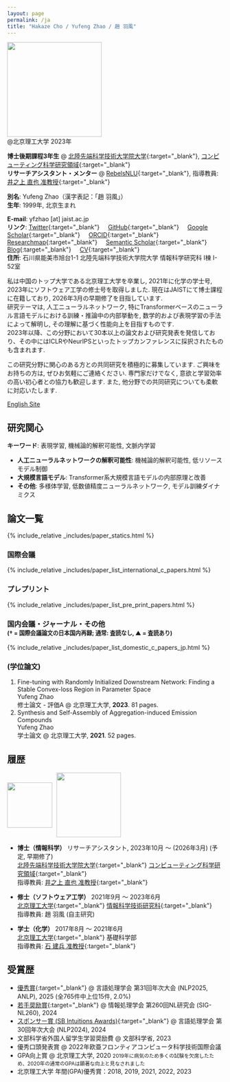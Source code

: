 ```yaml
---
layout: page
permalink: /ja
title: "Hakaze Cho / Yufeng Zhao / 趙 羽風"
---
```


<div class="img_margin">
<img src="./assets/fig/photo.png" alt="" title="@Beijing Inst. Tech. 2023" height="220">
<figcaption>@北京理工大学 2023年</figcaption>
</div>

**博士後期課程3年生** @ [北陸先端科学技術大学院大学](https://www.jaist.ac.jp/){:target="_blank"}, [コンピューティング科学研究領域](https://www.jaist.ac.jp/areas/cs/){:target="_blank"}  
**リサーチアシスタント・メンター** @ [RebelsNLU](https://rebelsnlu.super.site/){:target="_blank"}, 指導教員: [井之上 直也 准教授](https://naoya-i.info/){:target="_blank"}   

**別名**: Yufeng Zhao（漢字表記：「趙 羽風」）  
**生年**: 1999年, 北京生まれ  
<!-- **所属**: 北陸先端科学技術大学院大学 ← 北京理工大学 -->

**E-mail**: yfzhao [at] jaist.ac.jp  
**リンク**:
[Twitter](https://x.com/yfZhao495){:target="_blank"} &nbsp;&nbsp;&nbsp;
[GitHub](https://github.com/hc495){:target="_blank"} &nbsp;&nbsp;&nbsp; 
[Google Scholar](https://scholar.google.com/citations?user=q_eQAcwAAAAJ){:target="_blank"} &nbsp;&nbsp;&nbsp; 
[ORCID](https://orcid.org/0000-0002-7127-1954){:target="_blank"} &nbsp;&nbsp;&nbsp; 
[Researchmap](https://researchmap.jp/hc495){:target="_blank"} &nbsp;&nbsp;&nbsp; 
[Semantic Scholar](https://www.semanticscholar.org/author/Hakaze-Cho/2304519017){:target="_blank"} &nbsp;&nbsp;&nbsp; 
[Blog](https://hakaze.notion.site/index?pvs=4){:target="_blank"} &nbsp;&nbsp;&nbsp; 
[CV](./assets/cv_yfzhao.pdf){:target="_blank"} &nbsp;&nbsp;&nbsp;   
**住所**: 石川県能美市旭台1-1 北陸先端科学技術大学院大学 情報科学研究科 I棟 I-52室  

私は中国のトップ大学である北京理工大学を卒業し, 2021年に化学の学士号, 2023年にソフトウェア工学の修士号を取得しました. 現在はJAISTにて博士課程に在籍しており, 2026年3月の早期修了を目指しています.  
研究テーマは, 人工ニューラルネットワーク, 特にTransformerベースのニューラル言語モデルにおける訓練・推論中の内部挙動を, 数学的および表現学習の手法によって解明し, その理解に基づく性能向上を目指すものです.  
2023年以降、この分野において30本以上の論文および研究発表を発信しており、その中にはICLRやNeurIPSといったトップカンファレンスに採択されたものも含まれます.

この研究分野に関心のある方との共同研究を積極的に募集しています. ご興味をお持ちの方は, ぜひお気軽にご連絡ください. 専門家だけでなく, 意欲と学習効率の高い初心者との協力も歓迎します. また, 他分野での共同研究についても柔軟に対応いたします.

[English Site](https://www.hakaze-c.com/)

## 研究関心

**キーワード**: 表現学習, 機械論的解釈可能性, 文脈内学習  
- **人工ニューラルネットワークの解釈可能性**: 機械論的解釈可能性, 低リソースモデル制御  
- **大規模言語モデル**: Transformer系大規模言語モデルの内部原理と改善  
- **その他**: 多様体学習, 低数値精度ニューラルネットワーク, モデル訓練ダイナミクス

## 論文一覧

{% include_relative _includes/paper_statics.html %}

### 国際会議

{% include_relative _includes/paper_list_international_c_papers.html %}

### プレプリント

{% include_relative _includes/paper_list_pre_print_papers.html %}

### 国内会議・ジャーナル・その他<br><span style="font-size:0.8em">(† = 国際会議論文の日本国内再録; 通常: 査読なし, ▲ = 査読あり)</span>

{% include_relative _includes/paper_list_domestic_c_papers_jp.html %}

### (学位論文)

1. Fine-tuning with Randomly Initialized Downstream Network: Finding a Stable Convex-loss Region in Parameter Space    
    Yufeng Zhao   
    修士論文 - 評価A @ 北京理工大学, **2023**. 81 pages.
2. Synthesis and Self-Assembly of Aggregation-induced Emission Compounds   
   Yufeng Zhao   
   学士論文 @ 北京理工大学, **2021**. 52 pages.

## 履歴

<div class="img_margin" style="display: flex; align-items: center; gap: 10px;">
    <img src="./assets/fig/jaist.png" height="105">
    <img src="./assets/fig/bit_xiaohui.jpg" height="150">
</div>

<!-- - **基礎科学特別研究員 (SPDR)**, (2026年4月) ～ (2029年3月)  
  [理化学研究所](https://aip.riken.jp/){:target="_blank"} [革新知能統合研究センター 自然言語理解チーム](https://aip.riken.jp/labs/goalorient_tech/nat_lang_understand/){:target="_blank"}  
  メンター: [乾 健太郎 教授](https://kentaro-inui.github.io/){:target="_blank"}

- **ポスドク研究員** (2026年4月) ～ (2029年3月)  
  [東北大学](https://www.tohoku.ac.jp/ja/){:target="_blank"} [東北大学 自然言語処理研究グループ](https://www.nlp.ecei.tohoku.ac.jp/about-us/members/){:target="_blank"}  
  メンター: [乾 健太郎 教授](https://kentaro-inui.github.io/){:target="_blank"} -->

- **博士（情報科学）** リサーチアシスタント, 2023年10月 ～ (2026年3月) (予定, 早期修了)  
  [北陸先端科学技術大学院大学](https://www.jaist.ac.jp/){:target="_blank"} [コンピューティング科学研究領域](https://www.jaist.ac.jp/areas/cs/){:target="_blank"}   
  指導教員: [井之上 直也 准教授](https://naoya-i.info/){:target="_blank"}

- **修士（ソフトウェア工学）** 2021年9月 ～ 2023年6月  
  [北京理工大学](https://cs.bit.edu.cn/){:target="_blank"} [情報科学技術研究科](https://cs.bit.edu.cn/){:target="_blank"}  
  指導教員: 趙 羽風 (自主研究)

- **学士（化学）** 2017年8月 ～ 2021年6月  
  [北京理工大学](https://cs.bit.edu.cn/){:target="_blank"} 基礎科学部  
  指導教員: [石 建兵 准教授](https://mse.bit.edu.cn/szdw/jgml/clwlyhxxg/ff4af2fd072b47beadc219b5c4e266f7.htm){:target="_blank"}

## 受賞歴

- [優秀賞](https://anlp.jp/nlp2025/award.html#outstanding){:target="_blank"} @ 言語処理学会 第31回年次大会 (NLP2025, ANLP), 2025 (全765件中上位15件, 2.0%)  
- [若手奨励賞](https://sites.google.com/sig-nl.ipsj.or.jp/sig-nl/%E6%8E%88%E8%B3%9E/young#h.qq15e8v12s8d){:target="_blank"} @ 情報処理学会 第260回NL研究会 (SIG-NL260), 2024  
- [スポンサー賞 (SB Intuitions Awards)](https://www.anlp.jp/nlp2024/award.html){:target="_blank"} @ 言語処理学会 第30回年次大会 (NLP2024), 2024  
- 文部科学省外国人留学生学習奨励費 @ 文部科学省, 2023
- 優秀口頭発表賞 @ 2022年欧亜フロンティアコンピュータ科学技術国際会議  
- GPA向上賞 @ 北京理工大学, 2020
<small>2019年に病気のため多くの試験を欠席したため、2020年の通常のGPAは顕著な向上と見なされました</small>
- 北京理工大学 年間(GPA)優秀賞：2018, 2019, 2021, 2022, 2023  